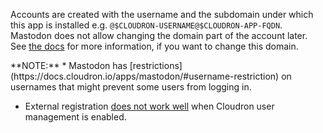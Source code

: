 Accounts are created with the username and the subdomain under which this app is installed  e.g. `@$CLOUDRON-USERNAME@$CLOUDRON-APP-FQDN`. Mastodon does not allow changing the domain part of the account later. See [the docs](https://docs.cloudron.io/apps/mastodon/#federation) for more information, if you want to change this domain.

<sso>
**NOTE:**
* Mastodon has [restrictions](https://docs.cloudron.io/apps/mastodon/#username-restriction) on usernames that might prevent some users from logging in.

* External registration [does not work well](https://github.com/mastodon/mastodon/issues/20655) when Cloudron user management is enabled.
</sso>

